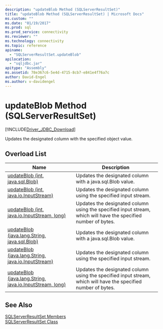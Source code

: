 ```yaml
---
description: "updateBlob Method (SQLServerResultSet)"
title: "updateBlob Method (SQLServerResultSet) | Microsoft Docs"
ms.custom: ""
ms.date: "01/19/2017"
ms.prod: sql
ms.prod_service: connectivity
ms.reviewer: ""
ms.technology: connectivity
ms.topic: reference
apiname: 
  - "SQLServerResultSet.updateBlob"
apilocation: 
  - "sqljdbc.jar"
apitype: "Assembly"
ms.assetid: 78e367c6-5e4d-4715-8cb7-e841e4f76a7c
author: David-Engel
ms.author: v-davidengel
---
```

# updateBlob Method (SQLServerResultSet)
[!INCLUDE[Driver_JDBC_Download](../../../includes/driver_jdbc_download.md)]

  Updates the designated column with the specified object value.  
  
## Overload List  
  
|Name|Description|  
|----------|-----------------|  
|[updateBlob (int, java.sql.Blob)](../../../connect/jdbc/reference/updateblob-method-int-java-sql-blob.md)|Updates the designated column with a java.sql.Blob value.|  
|[updateBlob (int, java.io.InputStream)](../../../connect/jdbc/reference/updateblob-method-int-java-io-inputstream.md)|Updates the designated column using the specified input stream.|  
|[updateBlob (int, java.io.InputStream, long)](../../../connect/jdbc/reference/updateblob-method-int-java-io-inputstream-long.md)|Updates the designated column using the specified input stream, which will have the specified number of bytes.|  
|[updateBlob (java.lang.String, java.sql.Blob)](../../../connect/jdbc/reference/updateblob-method-java-lang-string-java-sql-blob.md)|Updates the designated column with a java.sql.Blob value.|  
|[updateBlob (java.lang.String, java.io.InputStream)](../../../connect/jdbc/reference/updateblob-method-java-lang-string-java-io-inputstream.md)|Updates the designated column using the  specified input stream.|  
|[updateBlob (java.lang.String, java.io.InputStream, long)](../../../connect/jdbc/reference/updateblob-method-java-lang-string-java-io-inputstream-long.md)|Updates the designated column using the specified input stream, which will have the specified number of bytes.|  
  
## See Also  
 [SQLServerResultSet Members](../../../connect/jdbc/reference/sqlserverresultset-members.md)   
 [SQLServerResultSet Class](../../../connect/jdbc/reference/sqlserverresultset-class.md)  
  
  
